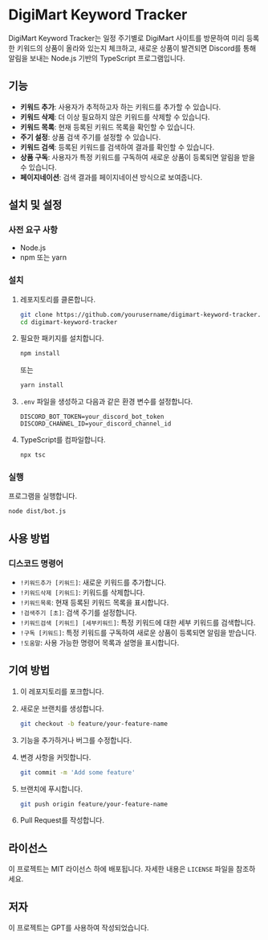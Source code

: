 
# DigiMart Keyword Tracker

DigiMart Keyword Tracker는 일정 주기별로 DigiMart 사이트를 방문하여 미리 등록한 키워드의 상품이 올라와 있는지 체크하고, 새로운 상품이 발견되면 Discord를 통해 알림을 보내는 Node.js 기반의 TypeScript 프로그램입니다.

## 기능

- **키워드 추가**: 사용자가 추적하고자 하는 키워드를 추가할 수 있습니다.
- **키워드 삭제**: 더 이상 필요하지 않은 키워드를 삭제할 수 있습니다.
- **키워드 목록**: 현재 등록된 키워드 목록을 확인할 수 있습니다.
- **주기 설정**: 상품 검색 주기를 설정할 수 있습니다.
- **키워드 검색**: 등록된 키워드를 검색하여 결과를 확인할 수 있습니다.
- **상품 구독**: 사용자가 특정 키워드를 구독하여 새로운 상품이 등록되면 알림을 받을 수 있습니다.
- **페이지네이션**: 검색 결과를 페이지네이션 방식으로 보여줍니다.

## 설치 및 설정

### 사전 요구 사항

- Node.js
- npm 또는 yarn

### 설치

1. 레포지토리를 클론합니다.

    ```bash
    git clone https://github.com/yourusername/digimart-keyword-tracker.git
    cd digimart-keyword-tracker
    ```

2. 필요한 패키지를 설치합니다.

    ```bash
    npm install
    ```

    또는

    ```bash
    yarn install
    ```

3. `.env` 파일을 생성하고 다음과 같은 환경 변수를 설정합니다.

    ```plaintext
    DISCORD_BOT_TOKEN=your_discord_bot_token
    DISCORD_CHANNEL_ID=your_discord_channel_id
    ```

4. TypeScript를 컴파일합니다.

    ```bash
    npx tsc
    ```

### 실행

프로그램을 실행합니다.

```bash
node dist/bot.js
```

## 사용 방법

### 디스코드 명령어

- `!키워드추가 [키워드]`: 새로운 키워드를 추가합니다.
- `!키워드삭제 [키워드]`: 키워드를 삭제합니다.
- `!키워드목록`: 현재 등록된 키워드 목록을 표시합니다.
- `!검색주기 [초]`: 검색 주기를 설정합니다.
- `!키워드검색 [키워드] [세부키워드]`: 특정 키워드에 대한 세부 키워드를 검색합니다.
- `!구독 [키워드]`: 특정 키워드를 구독하여 새로운 상품이 등록되면 알림을 받습니다.
- `!도움말`: 사용 가능한 명령어 목록과 설명을 표시합니다.

## 기여 방법

1. 이 레포지토리를 포크합니다.
2. 새로운 브랜치를 생성합니다.

    ```bash
    git checkout -b feature/your-feature-name
    ```

3. 기능을 추가하거나 버그를 수정합니다.
4. 변경 사항을 커밋합니다.

    ```bash
    git commit -m 'Add some feature'
    ```

5. 브랜치에 푸시합니다.

    ```bash
    git push origin feature/your-feature-name
    ```

6. Pull Request를 작성합니다.

## 라이선스

이 프로젝트는 MIT 라이선스 하에 배포됩니다. 자세한 내용은 `LICENSE` 파일을 참조하세요.

## 저자

이 프로젝트는 GPT를 사용하여 작성되었습니다.

